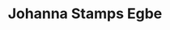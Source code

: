 ---
title: Johanna Stamps Egbe
featured_image: /uploads/headers/leadership-header.jpg
image_description: Black and white collage of business executives
name: Johanna Stamps Egbe
designation: Chief of People Culture and Organisation
profile: executive
position: 3
image: /uploads/leadership/johanna.jpg
summary: |-
    Lorem ipsum is placeholder text commonly used in the graphic,  print, and publishing industries for previewing layouts and visual mockups
detail: |-
    Johanna Stamps Egbe is Chief of People, Culture & Organisation at Softcom Limited. She joined the company in September 2018 after previously working as the People & Culture Manager for Sorbet, the largest beauty salon franchise business in South Africa (with over 200 locations).  The work was focused on replicating culture throughout the entire national footprint, working to embed the values of the company in over 2500 employees.  Since 2002, she has worked with a series of organizations and initiatives in roles such as corporate social relations manager, marketing coordinator and fundraiser, her focus has been to help people to build a high-performance, purpose-driven culture.   Johanna is a graduate of Washington’s American University and also co-authored "The Soul of Sorbet: Building People, Culture & Community" which documented the winning culture of the company. It is Johanna's passion to support organisations to create transformative shifts in workplace culture.
    As a result, customers experience the authenticity through service, organisations recruit and retain talent and leaders increase activity on the metrics that matter most to financial growth and success.

---